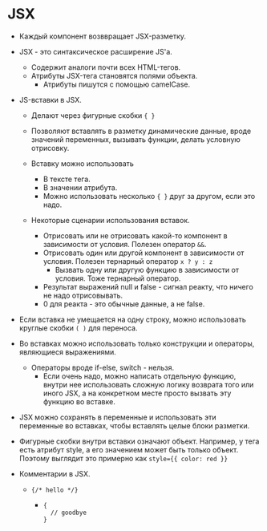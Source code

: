 # JSX

* Каждый компонент возввращает JSX-разметку.

* JSX - это синтаксическое расширение JS'а.

  * Содержит аналоги почти всех HTML-тегов.
  * Атрибуты JSX-тега становятся полями объекта.
    * Атрибуты пишутся с помощью camelCase.

* JS-вставки в JSX.

  * Делают через фигурные скобки `{ }`

  * Позволяют вставлять в разметку динамические данные, вроде значений переменных, вызывать функции, делать условную отрисовку.

  * Вставку можно использовать

    * В тексте тега.
    * В значении атрибута.
    * Можно использовать несколько `{ }` друг за другом, если это надо.

  * Некоторые сценарии использования вставок.

    * Отрисовать или не отрисовать какой-то компонент в зависимости от условия. Полезен оператор `&&`.
    * Отрисовать один или другой компонент в зависимости от условия. Полезен тернарный оператор `x ? y : z`
      * Вызвать одну или другую функцию в зависимости от условия. Тоже тернарный оператор.
    * Результат выражений null и false - сигнал реакту, что ничего не надо отрисовывать.
    * 0 для реакта - это обычные данные, а не false.
  
* Если вставка не умещается на одну строку, можно использовать круглые скобки `( )` для переноса.
  
* Во вставках можно использовать только конструкции и операторы, являющиеся выражениями.
  
  * Операторы вроде if-else, switch - нельзя.
      * Если очень надо, можно написать отдельную функцию, внутри нее использовать сложную логику возврата того или иного JSX, а на конкретном месте просто вызвать эту функцию во вставке.
  
* JSX можно сохранять в переменные и использовать эти переменные во вставках, чтобы вставлять целые блоки разметки.
  
* Фигурные скобки внутри вставки означают объект. Например, у тега есть атрибут style, а его значением может быть только объект. Поэтому выглядит это примерно как `style={{ color: red }}`
  
* Комментарии в JSX.
  
  * `{/* hello */}`
  
    * ```
      {
        // goodbye
      }
      ```

